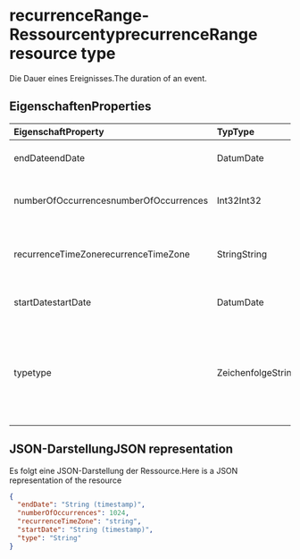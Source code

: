 # <a name="recurrencerange-resource-type"></a><span data-ttu-id="39756-101">recurrenceRange-Ressourcentyp</span><span class="sxs-lookup"><span data-stu-id="39756-101">recurrenceRange resource type</span></span>

<span data-ttu-id="39756-102">Die Dauer eines Ereignisses.</span><span class="sxs-lookup"><span data-stu-id="39756-102">The duration of an event.</span></span>

## <a name="properties"></a><span data-ttu-id="39756-103">Eigenschaften</span><span class="sxs-lookup"><span data-stu-id="39756-103">Properties</span></span>

| <span data-ttu-id="39756-104">Eigenschaft</span><span class="sxs-lookup"><span data-stu-id="39756-104">Property</span></span>     | <span data-ttu-id="39756-105">Typ</span><span class="sxs-lookup"><span data-stu-id="39756-105">Type</span></span>   |<span data-ttu-id="39756-106">Beschreibung</span><span class="sxs-lookup"><span data-stu-id="39756-106">Description</span></span>|
|:---------------|:--------|:----------|
|<span data-ttu-id="39756-107">endDate</span><span class="sxs-lookup"><span data-stu-id="39756-107">endDate</span></span>|<span data-ttu-id="39756-108">Datum</span><span class="sxs-lookup"><span data-stu-id="39756-108">Date</span></span>|<span data-ttu-id="39756-109">Das Enddatum der Serie.</span><span class="sxs-lookup"><span data-stu-id="39756-109">The end date of the series.</span></span>|
|<span data-ttu-id="39756-110">numberOfOccurrences</span><span class="sxs-lookup"><span data-stu-id="39756-110">numberOfOccurrences</span></span>|<span data-ttu-id="39756-111">Int32</span><span class="sxs-lookup"><span data-stu-id="39756-111">Int32</span></span>|<span data-ttu-id="39756-112">Wie oft das Ereignis wiederholt werden soll.</span><span class="sxs-lookup"><span data-stu-id="39756-112">How many times to repeat the event.</span></span>|
|<span data-ttu-id="39756-113">recurrenceTimeZone</span><span class="sxs-lookup"><span data-stu-id="39756-113">recurrenceTimeZone</span></span>|<span data-ttu-id="39756-114">String</span><span class="sxs-lookup"><span data-stu-id="39756-114">String</span></span> |<span data-ttu-id="39756-115">Zeitzone für die **startDate**- und **endDate**-Eigenschaften.</span><span class="sxs-lookup"><span data-stu-id="39756-115">Time zone for the **startDate** and **endDate** properties.</span></span> |
|<span data-ttu-id="39756-116">startDate</span><span class="sxs-lookup"><span data-stu-id="39756-116">startDate</span></span>|<span data-ttu-id="39756-117">Datum</span><span class="sxs-lookup"><span data-stu-id="39756-117">Date</span></span>|<span data-ttu-id="39756-118">Das Startdatum der Serie.</span><span class="sxs-lookup"><span data-stu-id="39756-118">The start date of the series.</span></span>|
|<span data-ttu-id="39756-119">type</span><span class="sxs-lookup"><span data-stu-id="39756-119">type</span></span>|<span data-ttu-id="39756-120">Zeichenfolge</span><span class="sxs-lookup"><span data-stu-id="39756-120">String</span></span>|<span data-ttu-id="39756-p101">Der Serienbereich: EndDate = 0, NoEnd = 1, Numbered = 2. Mögliche Werte: `EndDate`, `NoEnd`, `Numbered`.</span><span class="sxs-lookup"><span data-stu-id="39756-p101">The recurrence range: EndDate = 0, NoEnd = 1, Numbered = 2. Possible values are: `EndDate`, `NoEnd`, `Numbered`.</span></span>||

## <a name="json-representation"></a><span data-ttu-id="39756-123">JSON-Darstellung</span><span class="sxs-lookup"><span data-stu-id="39756-123">JSON representation</span></span>

<span data-ttu-id="39756-124">Es folgt eine JSON-Darstellung der Ressource.</span><span class="sxs-lookup"><span data-stu-id="39756-124">Here is a JSON representation of the resource</span></span>

<!-- {
  "blockType": "resource",
  "optionalProperties": [

  ],
  "@odata.type": "microsoft.graph.recurrencerange"
}-->

```json
{
  "endDate": "String (timestamp)",
  "numberOfOccurrences": 1024,
  "recurrenceTimeZone": "string",
  "startDate": "String (timestamp)",
  "type": "String"
}

```

<!-- uuid: 8fcb5dbc-d5aa-4681-8e31-b001d5168d79
2015-10-25 14:57:30 UTC -->
<!-- {
  "type": "#page.annotation",
  "description": "recurrenceRange resource",
  "keywords": "",
  "section": "documentation",
  "tocPath": ""
}-->
